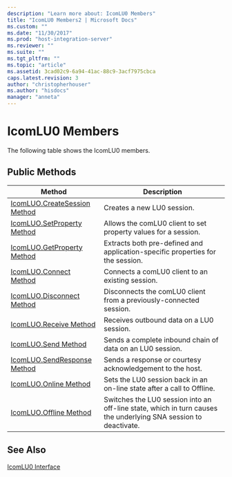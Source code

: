 ```yaml
---
description: "Learn more about: IcomLU0 Members"
title: "IcomLU0 Members2 | Microsoft Docs"
ms.custom: ""
ms.date: "11/30/2017"
ms.prod: "host-integration-server"
ms.reviewer: ""
ms.suite: ""
ms.tgt_pltfrm: ""
ms.topic: "article"
ms.assetid: 3cad02c9-6a94-41ac-88c9-3acf7975cbca
caps.latest.revision: 3
author: "christopherhouser"
ms.author: "hisdocs"
manager: "anneta"
---
```

# IcomLU0 Members
The following table shows the IcomLU0 members.  
  
## Public Methods  
  
|Method|Description|  
|------------|-----------------|  
|[IcomLUO.CreateSession Method](../core/icomluo-createsession-method2.md)|Creates a new LU0 session.|  
|[IcomLUO.SetProperty Method](../core/icomluo-setproperty-method2.md)|Allows the comLU0 client to set property values for a session.|  
|[IcomLUO.GetProperty Method](../core/icomluo-getproperty-method2.md)|Extracts both pre-defined and application-specific properties for the session.|  
|[IcomLUO.Connect Method](../core/icomluo-connect-method1.md)|Connects a comLU0 client to an existing session.|  
|[IcomLUO.Disconnect Method](../core/icomluo-disconnect-method1.md)|Disconnects the comLU0 client from a previously-connected session.|  
|[IcomLUO.Receive Method](../core/icomluo-receive-method2.md)|Receives outbound data on a LU0 session.|  
|[IcomLUO.Send Method](../core/icomluo-send-method1.md)|Sends a complete inbound chain of data on an LU0 session.|  
|[IcomLUO.SendResponse Method](../core/icomluo-sendresponse-method1.md)|Sends a response or courtesy acknowledgement to the host.|  
|[IcomLUO.Online Method](../core/icomluo-online-method2.md)|Sets the LU0 session back in an on-line state after a call to Offline.|  
|[IcomLUO.Offline Method](../core/icomluo-offline-method1.md)|Switches the LU0 session into an off-line state, which in turn causes the underlying SNA session to deactivate.|  
  
## See Also  
 [IcomLU0 Interface](../core/icomlu0-interface2.md)
